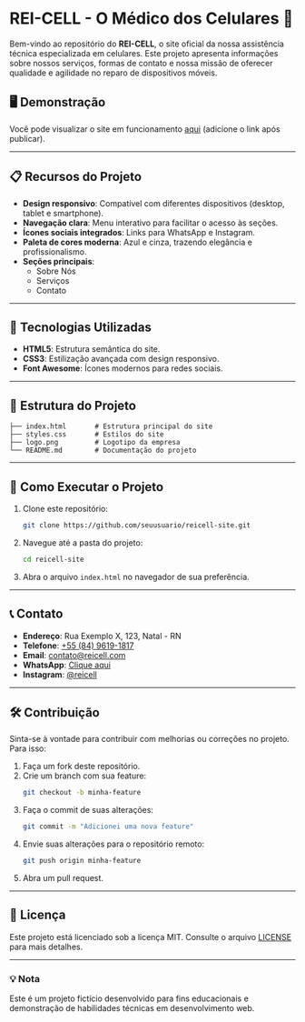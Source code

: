 
# REI-CELL - O Médico dos Celulares 📱

Bem-vindo ao repositório do **REI-CELL**, o site oficial da nossa assistência técnica especializada em celulares. Este projeto apresenta informações sobre nossos serviços, formas de contato e nossa missão de oferecer qualidade e agilidade no reparo de dispositivos móveis.

## 🖥️ Demonstração

Você pode visualizar o site em funcionamento [aqui](#) (adicione o link após publicar).

---

## 📋 Recursos do Projeto

- **Design responsivo**: Compatível com diferentes dispositivos (desktop, tablet e smartphone).
- **Navegação clara**: Menu interativo para facilitar o acesso às seções.
- **Ícones sociais integrados**: Links para WhatsApp e Instagram.
- **Paleta de cores moderna**: Azul e cinza, trazendo elegância e profissionalismo.
- **Seções principais**:
  - Sobre Nós
  - Serviços
  - Contato

---

## 🚀 Tecnologias Utilizadas

- **HTML5**: Estrutura semântica do site.
- **CSS3**: Estilização avançada com design responsivo.
- **Font Awesome**: Ícones modernos para redes sociais.

---

## 📂 Estrutura do Projeto

```
├── index.html       # Estrutura principal do site
├── styles.css       # Estilos do site
├── logo.png         # Logotipo da empresa
└── README.md        # Documentação do projeto
```

---

## 🔧 Como Executar o Projeto

1. Clone este repositório:
   ```bash
   git clone https://github.com/seuusuario/reicell-site.git
   ```
2. Navegue até a pasta do projeto:
   ```bash
   cd reicell-site
   ```
3. Abra o arquivo `index.html` no navegador de sua preferência.

---

## 📞 Contato

- **Endereço**: Rua Exemplo X, 123, Natal - RN
- **Telefone**: [+55 (84) 9619-1817](tel:+558496191817)
- **Email**: [contato@reicell.com](mailto:contato@reicell.com)
- **WhatsApp**: [Clique aqui](https://wa.me/558496191817)
- **Instagram**: [@reicell](https://www.instagram.com/reicell)

---

## 🛠️ Contribuição

Sinta-se à vontade para contribuir com melhorias ou correções no projeto. Para isso:

1. Faça um fork deste repositório.
2. Crie um branch com sua feature:
   ```bash
   git checkout -b minha-feature
   ```
3. Faça o commit de suas alterações:
   ```bash
   git commit -m "Adicionei uma nova feature"
   ```
4. Envie suas alterações para o repositório remoto:
   ```bash
   git push origin minha-feature
   ```
5. Abra um pull request.

---

## 📜 Licença

Este projeto está licenciado sob a licença MIT. Consulte o arquivo [LICENSE](LICENSE) para mais detalhes.

---

### 💡 Nota

Este é um projeto fictício desenvolvido para fins educacionais e demonstração de habilidades técnicas em desenvolvimento web.
